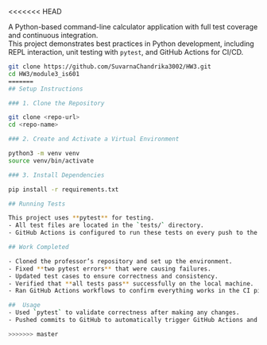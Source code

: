 <<<<<<< HEAD


A Python-based command-line calculator application with full test coverage and continuous integration.  
This project demonstrates best practices in Python development, including REPL interaction, unit testing with `pytest`, and GitHub Actions for CI/CD.


   ```bash
   git clone https://github.com/SuvarnaChandrika3002/HW3.git
   cd HW3/module3_is601
=======
## Setup Instructions

### 1. Clone the Repository

git clone <repo-url>
cd <repo-name>

### 2. Create and Activate a Virtual Environment

python3 -m venv venv
source venv/bin/activate        

### 3. Install Dependencies

pip install -r requirements.txt

## Running Tests

This project uses **pytest** for testing.
- All test files are located in the `tests/` directory.   
- GitHub Actions is configured to run these tests on every push to the repository.  

## Work Completed

- Cloned the professor’s repository and set up the environment.  
- Fixed **two pytest errors** that were causing failures.  
- Updated test cases to ensure correctness and consistency.  
- Verified that **all tests pass** successfully on the local machine.  
- Ran GitHub Actions workflows to confirm everything works in the CI pipeline.  

##  Usage 
- Used `pytest` to validate correctness after making any changes.  
- Pushed commits to GitHub to automatically trigger GitHub Actions and run tests.  

>>>>>>> master
